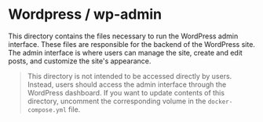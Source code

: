 # Wordpress / wp-admin
This directory contains the files necessary to run the WordPress admin interface. These files are responsible for the backend of the WordPress site. The admin interface is where users can manage the site, create and edit posts, and customize the site's appearance.

> This directory is not intended to be accessed directly by users. Instead, users should access the admin interface through the WordPress dashboard.
> If you want to update contents of this directory, uncomment the corresponding volume in the `docker-compose.yml` file.